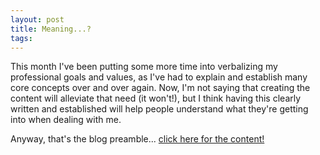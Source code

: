 ```yaml
---
layout: post
title: Meaning...?
tags: 
---
```


This month I've been putting some more time into verbalizing my professional goals and values, as I've had to explain and establish many core concepts over and over again. Now, I'm not saying that creating the content will alleviate that need (it won't!), but I think having this clearly written and established will help people understand what they're getting into when dealing with me.

Anyway, that's the blog preamble... [click here for the content!](MeaningfulWork)